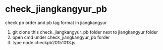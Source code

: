 # check_jiangkangyur_pb
check pb order and pb tag format in jiangkangyur

1. git clone this check_jiangkangyur_pb folder next to jiangkangyur folder
2. open cmd under check_jiangkangyur_pb forder
3. type node checkpb20151013.js
